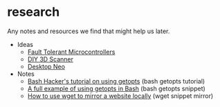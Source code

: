 # research
Any notes and resources we find that might help us later.

* Ideas
    * [Fault Tolerant Microcontrollers](ideas/fault_tolerant_microcontrollers.md)
    * [DIY 3D Scanner](ideas/diy_3d_scanner.md)
    * [Desktop Neo](ideas/desktop_neo.md)
* Notes
    * [Bash Hacker's tutorial on using getopts](notes/bash_hacker's_tutorial_on_using_getopts.md) (bash getopts tutorial)
    * [A full example of using getopts in Bash](notes/a_full_example_of_using_getopts_in_bash.md) (bash getopts snippet)
    * [How to use wget to mirror a website locally](notes/how_to_use_wget_to_mirror_a_website_locally.md) (wget snippet mirror)
